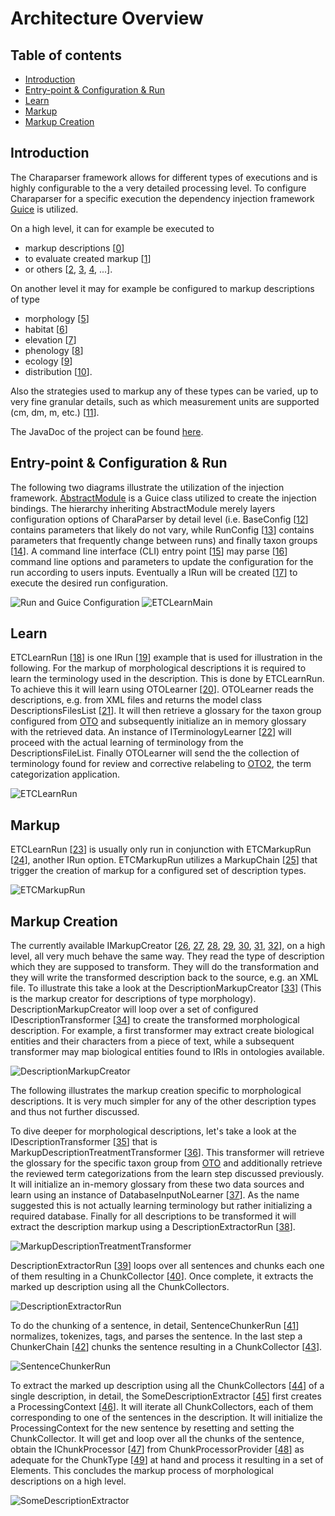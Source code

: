 # Architecture Overview

## Table of contents
   * [Introduction](#introduction)
   * [Entry-point & Configuration & Run](#entry-point--configuration--run)
   * [Learn](#learn)
   * [Markup](#markup)
   * [Markup Creation](#markup-creation)

## Introduction
The Charaparser framework allows for different types of executions and is highly configurable to the a very detailed processing level. To configure Charaparser for a specific execution the dependency injection framework [Guice](https://github.com/google/guice) is utilized. 

On a high level, it can for example be executed to 
* markup descriptions \[[0](https://github.com/biosemantics/charaparser/blob/master/src/main/java/edu/arizona/biosemantics/semanticmarkup/run/etc/ETCMarkupRun.java )\]
* to evaluate created markup \[[1](https://github.com/biosemantics/charaparser/blob/master/src/main/java/edu/arizona/biosemantics/semanticmarkup/markupelement/description/run/DescriptionEvaluationRun.java)\]
* or others [[2](https://github.com/biosemantics/charaparser/blob/master/src/main/java/edu/arizona/biosemantics/semanticmarkup/markupelement/description/run/DescriptionMarkupAndDescriptionMarkupEvaluationRun.java ), [3](https://github.com/biosemantics/charaparser/blob/master/src/main/java/edu/arizona/biosemantics/semanticmarkup/markupelement/description/run/DescriptionMarkupRun.java ), [4](https://github.com/biosemantics/charaparser/blob/master/src/main/java/edu/arizona/biosemantics/semanticmarkup/run/etc/ETCLearnRun.java ), ...]. 

On another level it may for example be configured to markup descriptions of type
* morphology \[[5](https://github.com/biosemantics/charaparser/blob/master/src/main/java/edu/arizona/biosemantics/semanticmarkup/markupelement/description/markup/DescriptionMarkupCreator.java )\] 
* habitat \[[6](https://github.com/biosemantics/charaparser/blob/master/src/main/java/edu/arizona/biosemantics/semanticmarkup/markupelement/habitatDescr/markup/HabitatMarkupCreator.java )\] 
* elevation \[[7](https://github.com/biosemantics/charaparser/blob/master/src/main/java/edu/arizona/biosemantics/semanticmarkup/markupelement/elevation/markup/ElevationMarkupCreator.java)\]
* phenology \[[8](https://github.com/biosemantics/charaparser/blob/master/src/main/java/edu/arizona/biosemantics/semanticmarkup/markupelement/phenology/markup/PhenologyMarkupCreator.java)\]
* ecology \[[9](https://github.com/biosemantics/charaparser/blob/master/src/main/java/edu/arizona/biosemantics/semanticmarkup/markupelement/ecology/markup/EcologyMarkupCreator.java)\]
* distribution \[[10](https://github.com/biosemantics/charaparser/blob/master/src/main/java/edu/arizona/biosemantics/semanticmarkup/markupelement/distribution/markup/DistributionMarkupCreator.java)\]. 

Also the strategies used to markup any of these types can be varied, up to very fine granular details, such as which measurement units are supported (cm, dm, m, etc.) \[[11](https://github.com/biosemantics/charaparser/blob/master/src/main/java/edu/arizona/biosemantics/semanticmarkup/config/BasicConfig.java#L330)\]. 

The JavaDoc of the project can be found [here](http://biosemantics.github.io/charaparser/apidocs/index.html).

## Entry-point & Configuration & Run
The following two diagrams illustrate the utilization of the injection framework. [AbstractModule](https://google.github.io/guice/api-docs/latest/javadoc/index.html?com/google/inject/AbstractModule.html) is a Guice class utilized to create the injection bindings. The hierarchy inheriting AbstractModule merely layers configuration options of CharaParser by detail level (i.e. BaseConfig \[[12](https://github.com/biosemantics/charaparser/blob/master/src/main/java/edu/arizona/biosemantics/semanticmarkup/config/BasicConfig.java)\] contains parameters that likely do not vary, while RunConfig \[[13](https://github.com/biosemantics/charaparser/blob/master/src/main/java/edu/arizona/biosemantics/semanticmarkup/config/RunConfig.java)\] contains parameters that frequently change between runs) and finally taxon groups \[[14](https://github.com/biosemantics/charaparser/tree/master/src/main/java/edu/arizona/biosemantics/semanticmarkup/config/taxongroup)\]. A command line interface (CLI) entry point \[[15](https://github.com/biosemantics/charaparser/blob/master/src/main/java/edu/arizona/biosemantics/semanticmarkup/CLIMain.java)\] may parse \[[16](https://github.com/biosemantics/charaparser/blob/master/src/main/java/edu/arizona/biosemantics/semanticmarkup/CLIMain.java#L96)\] command line options and parameters to update the configuration for the run according to users inputs. Eventually a IRun will be created \[[17](https://github.com/biosemantics/charaparser/blob/master/src/main/java/edu/arizona/biosemantics/semanticmarkup/CLIMain.java#L72)\] to execute the desired run configuration.

![Run and Guice Configuration][Run]
![ETCLearnMain][ETCLearnMain]

## Learn
ETCLearnRun \[[18](https://github.com/biosemantics/charaparser/blob/master/src/main/java/edu/arizona/biosemantics/semanticmarkup/run/etc/ETCLearnRun.java)\] is one IRun \[[19](https://github.com/biosemantics/charaparser/blob/master/src/main/java/edu/arizona/biosemantics/semanticmarkup/run/IRun.java)\] example that is used for illustration in the following. For the markup of morphological descriptions it is required to learn the terminology used in the description. This is done by ETCLearnRun. To achieve this it will learn using OTOLearner \[[20](https://github.com/biosemantics/charaparser/blob/master/src/main/java/edu/arizona/biosemantics/semanticmarkup/markupelement/description/ling/learn/lib/OTOLearner.java)\]. OTOLearner reads the descriptions, e.g. from XML files and returns the model class DescriptionsFilesList \[[21](https://github.com/biosemantics/charaparser/blob/master/src/main/java/edu/arizona/biosemantics/semanticmarkup/markupelement/description/model/DescriptionsFileList.java)\]. It will then retrieve a glossary for the taxon group configured from [OTO](https://github.com/biosemantics/oto/tree/master/oto) and subsequently initialize an in memory glossary with the retrieved data. An instance of ITerminologyLearner \[[22](https://github.com/biosemantics/charaparser/blob/master/src/main/java/edu/arizona/biosemantics/semanticmarkup/markupelement/description/ling/learn/ITerminologyLearner.java)\] will proceed with the actual learning of terminology from the DescriptionsFileList. Finally OTOLearner will send the the collection of terminology found for review and corrective relabeling to [OTO2](https://github.com/biosemantics/oto2/tree/master/oto), the term categorization application.

![ETCLearnRun][ETCLearnRun]

## Markup
ETCLearnRun \[[23](https://github.com/biosemantics/charaparser/blob/master/src/main/java/edu/arizona/biosemantics/semanticmarkup/run/etc/ETCLearnRun.java )\] is usually only run in conjunction with ETCMarkupRun \[[24](https://github.com/biosemantics/charaparser/blob/master/src/main/java/edu/arizona/biosemantics/semanticmarkup/run/etc/ETCMarkupRun.java )\], another IRun option. ETCMarkupRun utilizes a MarkupChain \[[25](https://github.com/biosemantics/charaparser/blob/master/src/main/java/edu/arizona/biosemantics/semanticmarkup/markup/MarkupChain.java)\] that trigger the creation of markup for a configured set of description types. 

![ETCMarkupRun][ETCMarkupRun]

## Markup Creation
The currently available IMarkupCreator \[[26](https://github.com/biosemantics/charaparser/blob/master/src/main/java/edu/arizona/biosemantics/semanticmarkup/markup/IMarkupCreator.java), [27](https://github.com/biosemantics/charaparser/blob/master/src/main/java/edu/arizona/biosemantics/semanticmarkup/markupelement/description/markup/DescriptionMarkupCreator.java), [28](https://github.com/biosemantics/charaparser/blob/master/src/main/java/edu/arizona/biosemantics/semanticmarkup/markupelement/elevation/markup/ElevationMarkupCreator.java), [29](https://github.com/biosemantics/charaparser/blob/master/src/main/java/edu/arizona/biosemantics/semanticmarkup/markupelement/ecology/markup/EcologyMarkupCreator.java), [30](https://github.com/biosemantics/charaparser/blob/master/src/main/java/edu/arizona/biosemantics/semanticmarkup/markupelement/habitatDescr/markup/HabitatMarkupCreator.java), [31](https://github.com/biosemantics/charaparser/blob/master/src/main/java/edu/arizona/biosemantics/semanticmarkup/markupelement/distribution/markup/DistributionMarkupCreator.java), [32](https://github.com/biosemantics/charaparser/blob/master/src/main/java/edu/arizona/biosemantics/semanticmarkup/markupelement/phenology/markup/PhenologyMarkupCreator.java)\], on a high level, all very much behave the same way. They read the type of description which they are supposed to transform. They will do the transformation and they will write the transformed description back to the source, e.g. an XML file. To illustrate this take a look at the DescriptionMarkupCreator \[[33](https://github.com/biosemantics/charaparser/blob/master/src/main/java/edu/arizona/biosemantics/semanticmarkup/markupelement/description/markup/DescriptionMarkupCreator.java)\] (This is the markup creator for descriptions of type morphology). DescriptionMarkupCreator will loop over a set of configured IDescriptionTransformer \[[34](https://github.com/biosemantics/charaparser/blob/master/src/main/java/edu/arizona/biosemantics/semanticmarkup/markupelement/description/transform/IDescriptionTransformer.java)\] to create the transformed morphological description. For example, a first transformer may extract create biological entities and their characters from a piece of text, while a subsequent transformer may map biological entities found to IRIs in ontologies available.

![DescriptionMarkupCreator][DescriptionMarkupCreator]

The following illustrates the markup creation specific to morphological descriptions. It is very much simpler for any of the other description types and thus not further discussed.

To dive deeper for morphological descriptions, let's take a look at the IDescriptionTransformer \[[35](https://github.com/biosemantics/charaparser/blob/master/src/main/java/edu/arizona/biosemantics/semanticmarkup/markupelement/description/transform/IDescriptionTransformer.java)\] that is MarkupDescriptionTreatmentTransformer \[[36](https://github.com/biosemantics/charaparser/blob/master/src/main/java/edu/arizona/biosemantics/semanticmarkup/markupelement/description/transform/MarkupDescriptionTreatmentTransformer.java)\]. This transformer will retrieve the glossary for the specific taxon group from [OTO](https://github.com/biosemantics/oto/tree/master/oto) and additionally retrieve the reviewed term categorizations from the learn step discussed previously. It will initialize an in-memory glossary from these two data sources and learn using an instance of DatabaseInputNoLearner \[[37](https://github.com/biosemantics/charaparser/blob/master/src/main/java/edu/arizona/biosemantics/semanticmarkup/markupelement/description/ling/learn/lib/DatabaseInputNoLearner.java)\]. As the name suggested this is not actually learning terminology but rather initializing a required database. Finally for all descriptions to be transformed it will extract the description markup using a DescriptionExtractorRun \[[38](https://github.com/biosemantics/charaparser/blob/master/src/main/java/edu/arizona/biosemantics/semanticmarkup/markupelement/description/transform/DescriptionExtractorRun.java)\].

![MarkupDescriptionTreatmentTransformer][MarkupDescriptionTreatmentTransformer]

DescriptionExtractorRun \[[39](https://github.com/biosemantics/charaparser/blob/master/src/main/java/edu/arizona/biosemantics/semanticmarkup/markupelement/description/transform/DescriptionExtractorRun.java)\] loops over all sentences and chunks each one of them resulting in a ChunkCollector \[[40](https://github.com/biosemantics/charaparser/blob/master/src/main/java/edu/arizona/biosemantics/semanticmarkup/ling/chunk/ChunkCollector.java)\]. Once complete, it extracts the marked up description using all the ChunkCollectors.

![DescriptionExtractorRun][DescriptionExtractorRun]

To do the chunking of a sentence, in detail, SentenceChunkerRun \[[41](https://github.com/biosemantics/charaparser/blob/master/src/main/java/edu/arizona/biosemantics/semanticmarkup/markupelement/description/transform/SentenceChunkerRun.java)\] normalizes, tokenizes, tags, and parses the sentence. In the last step a ChunkerChain \[[42](https://github.com/biosemantics/charaparser/blob/master/src/main/java/edu/arizona/biosemantics/semanticmarkup/ling/chunk/ChunkerChain.java)\] chunks the sentence resulting in a ChunkCollector \[[43](https://github.com/biosemantics/charaparser/blob/master/src/main/java/edu/arizona/biosemantics/semanticmarkup/ling/chunk/ChunkCollector.java)\].

![SentenceChunkerRun][SentenceChunkerRun]

To extract the marked up description using all the ChunkCollectors \[[44](https://github.com/biosemantics/charaparser/blob/master/src/main/java/edu/arizona/biosemantics/semanticmarkup/ling/chunk/ChunkCollector.java)\] of a single description, in detail, the SomeDescriptionExtractor \[[45](https://github.com/biosemantics/charaparser/blob/master/src/main/java/edu/arizona/biosemantics/semanticmarkup/markupelement/description/ling/extract/lib/SomeDescriptionExtractor.java)\] first creates a ProcessingContext \[[46](https://github.com/biosemantics/charaparser/blob/master/src/main/java/edu/arizona/biosemantics/semanticmarkup/markupelement/description/ling/extract/ProcessingContext.java)\]. It will iterate all ChunkCollectors, each of them corresponding to one of the sentences in the description. It will initialize the ProcessingContext for the new sentence by resetting and setting the ChunkCollector. It will get and loop over all the chunks of the sentence, obtain the IChunkProcessor \[[47](https://github.com/biosemantics/charaparser/blob/master/src/main/java/edu/arizona/biosemantics/semanticmarkup/ling/extract/IChunkProcessor.java)\] from ChunkProcessorProvider \[[48](https://github.com/biosemantics/charaparser/blob/master/src/main/java/edu/arizona/biosemantics/semanticmarkup/markupelement/description/ling/extract/lib/ChunkProcessorProvider.java)\] as adequate for the ChunkType \[[49](https://github.com/biosemantics/charaparser/blob/master/src/main/java/edu/arizona/biosemantics/semanticmarkup/ling/chunk/ChunkType.java)\] at hand and process it resulting in a set of Elements. This concludes the markup process of morphological descriptions on a high level.

![SomeDescriptionExtractor][SomeDescriptionExtractor]

[Run]: http://biosemantics.github.io/charaparser/Run.png "Run and Guice Configuration"
[ETCLearnMain]: http://biosemantics.github.io/charaparser/ETCLearnMain.png "ETCLearnMain"
[ETCLearnRun]: http://biosemantics.github.io/charaparser/ETCLearnRun.png "ETCLearnRun"
[ETCMarkupRun]: http://biosemantics.github.io/charaparser/ETCMarkupRun.png "ETCMarkupRun"
[DescriptionMarkupCreator]: http://biosemantics.github.io/charaparser/DescriptionMarkupCreator.png "DescriptionMarkupCreator"
[MarkupDescriptionTreatmentTransformer]: http://biosemantics.github.io/charaparser/MarkupDescriptionTreatmentTransformer.png "MarkupDescriptionTreatmentTransformer"
[DescriptionExtractorRun]: http://biosemantics.github.io/charaparser/DescriptionExtractorRun.png "DescriptionExtractorRun"
[SomeDescriptionExtractor]: http://biosemantics.github.io/charaparser/SomeDescriptionExtractor.png "SomeDescriptionExtractor"
[SentenceChunkerRun]: http://biosemantics.github.io/charaparser/SentenceChunkerRun.png "SentenceChunkerRun"
